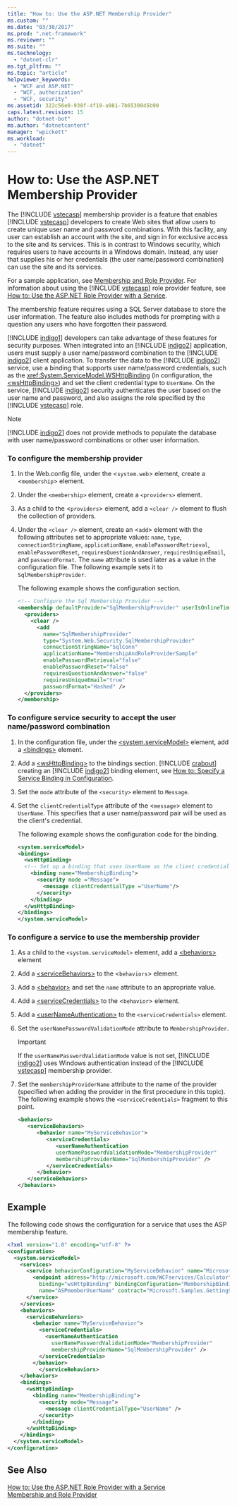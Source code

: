```yaml
---
title: "How to: Use the ASP.NET Membership Provider"
ms.custom: ""
ms.date: "03/30/2017"
ms.prod: ".net-framework"
ms.reviewer: ""
ms.suite: ""
ms.technology: 
  - "dotnet-clr"
ms.tgt_pltfrm: ""
ms.topic: "article"
helpviewer_keywords: 
  - "WCF and ASP.NET"
  - "WCF, authorization"
  - "WCF, security"
ms.assetid: 322c56e0-938f-4f19-a981-7b6530045b90
caps.latest.revision: 15
author: "dotnet-bot"
ms.author: "dotnetcontent"
manager: "wpickett"
ms.workload: 
  - "dotnet"
---
```

# How to: Use the ASP.NET Membership Provider
The [!INCLUDE [vstecasp](../../../../includes/vstecasp-md.md)] membership provider is a feature that enables [!INCLUDE [vstecasp](../../../../includes/vstecasp-md.md)] developers to create Web sites that allow users to create unique user name and password combinations. With this facility, any user can establish an account with the site, and sign in for exclusive access to the site and its services. This is in contrast to Windows security, which requires users to have accounts in a Windows domain. Instead, any user that supplies his or her credentials (the user name/password combination) can use the site and its services.  
  
 For a sample application, see [Membership and Role Provider](../../../../docs/framework/wcf/samples/membership-and-role-provider.md). For information about using the [!INCLUDE [vstecasp](../../../../includes/vstecasp-md.md)] role provider feature, see [How to: Use the ASP.NET Role Provider with a Service](../../../../docs/framework/wcf/feature-details/how-to-use-the-aspnet-role-provider-with-a-service.md).  
  
 The membership feature requires using a SQL Server database to store the user information. The feature also includes methods for prompting with a question any users who have forgotten their password.  
  
 [!INCLUDE [indigo1](../../../../includes/indigo1-md.md)] developers can take advantage of these features for security purposes. When integrated into an [!INCLUDE [indigo2](../../../../includes/indigo2-md.md)] application, users must supply a user name/password combination to the [!INCLUDE [indigo2](../../../../includes/indigo2-md.md)] client application. To transfer the data to the [!INCLUDE [indigo2](../../../../includes/indigo2-md.md)] service, use a binding that supports user name/password credentials, such as the <xref:System.ServiceModel.WSHttpBinding> (in configuration, the [\<wsHttpBinding>](../../../../docs/framework/configure-apps/file-schema/wcf/wshttpbinding.md)) and set the client credential type to `UserName`. On the service, [!INCLUDE [indigo2](../../../../includes/indigo2-md.md)] security authenticates the user based on the user name and password, and also assigns the role specified by the [!INCLUDE [vstecasp](../../../../includes/vstecasp-md.md)] role.  
  
> [!NOTE]
>  [!INCLUDE [indigo2](../../../../includes/indigo2-md.md)] does not provide methods to populate the database with user name/password combinations or other user information.  
  
### To configure the membership provider  
  
1.  In the Web.config file, under the <`system.web`> element, create a <`membership`> element.  
  
2.  Under the `<membership>` element, create a `<providers>` element.  
  
3.  As a child to the <`providers`> element, add a `<clear />` element to flush the collection of providers.  
  
4.  Under the `<clear />` element, create an <`add`> element with the following attributes set to appropriate values: `name`, `type`, `connectionStringName`, `applicationName`, `enablePasswordRetrieval`, `enablePasswordReset`, `requiresQuestionAndAnswer`, `requiresUniqueEmail`, and `passwordFormat`. The `name` attribute is used later as a value in the configuration file. The following example sets it to `SqlMembershipProvider`.  
  
     The following example shows the configuration section.  
  
    ```xml  
    <!-- Configure the Sql Membership Provider -->  
    <membership defaultProvider="SqlMembershipProvider" userIsOnlineTimeWindow="15">  
      <providers>  
        <clear />  
          <add   
            name="SqlMembershipProvider"   
            type="System.Web.Security.SqlMembershipProvider"   
            connectionStringName="SqlConn"  
            applicationName="MembershipAndRoleProviderSample"  
            enablePasswordRetrieval="false"  
            enablePasswordReset="false"  
            requiresQuestionAndAnswer="false"  
            requiresUniqueEmail="true"  
            passwordFormat="Hashed" />  
      </providers>  
    </membership>  
    ```  
  
### To configure service security to accept the user name/password combination  
  
1. In the configuration file, under the [\<system.serviceModel>](../../../../docs/framework/configure-apps/file-schema/wcf/system-servicemodel.md) element, add a [\<bindings>](../../../../docs/framework/configure-apps/file-schema/wcf/bindings.md) element.  
  
2. Add a [\<wsHttpBinding>](../../../../docs/framework/configure-apps/file-schema/wcf/wshttpbinding.md) to the bindings section. [!INCLUDE [crabout](../../../../includes/crabout-md.md)] creating an [!INCLUDE [indigo2](../../../../includes/indigo2-md.md)] binding element, see [How to: Specify a Service Binding in Configuration](../../../../docs/framework/wcf/how-to-specify-a-service-binding-in-configuration.md).  
  
3. Set the `mode` attribute of the `<security>` element to `Message`.  
  
4. Set the `clientCredentialType` attribute of the <`message`> element to `UserName`. This specifies that a user name/password pair will be used as the client's credential.  
  
    The following example shows the configuration code for the binding.  
  
   ```xml  
   <system.serviceModel>  
   <bindings>  
     <wsHttpBinding>  
     <!-- Set up a binding that uses UserName as the client credential type -->  
       <binding name="MembershipBinding">  
         <security mode ="Message">  
           <message clientCredentialType ="UserName"/>  
         </security>  
       </binding>  
     </wsHttpBinding>  
   </bindings>  
   </system.serviceModel>  
   ```  
  
### To configure a service to use the membership provider  
  
1. As a child to the `<system.serviceModel>` element, add a [\<behaviors>](../../../../docs/framework/configure-apps/file-schema/wcf/behaviors.md) element  
  
2. Add a [\<serviceBehaviors>](../../../../docs/framework/configure-apps/file-schema/wcf/servicebehaviors.md) to the <`behaviors`> element.  
  
3. Add a [\<behavior>](../../../../docs/framework/configure-apps/file-schema/wcf/behavior-of-endpointbehaviors.md) and set the `name` attribute to an appropriate value.  
  
4. Add a [\<serviceCredentials>](../../../../docs/framework/configure-apps/file-schema/wcf/servicecredentials.md) to the <`behavior`> element.  
  
5. Add a [\<userNameAuthentication>](../../../../docs/framework/configure-apps/file-schema/wcf/usernameauthentication.md) to the `<serviceCredentials>` element.  
  
6. Set the `userNamePasswordValidationMode` attribute to `MembershipProvider`.  
  
   > [!IMPORTANT]
   >  If the `userNamePasswordValidationMode` value is not set, [!INCLUDE [indigo2](../../../../includes/indigo2-md.md)] uses Windows authentication instead of the [!INCLUDE [vstecasp](../../../../includes/vstecasp-md.md)] membership provider.  
  
7. Set the `membershipProviderName` attribute to the name of the provider (specified when adding the provider in the first procedure in this topic). The following example shows the `<serviceCredentials>` fragment to this point.  
  
   ```xml  
   <behaviors>  
      <serviceBehaviors>  
         <behavior name="MyServiceBehavior">  
            <serviceCredentials>  
               <userNameAuthentication   
               userNamePasswordValidationMode="MembershipProvider"  
               membershipProviderName="SqlMembershipProvider" />  
            </serviceCredentials>  
         </behavior>  
      </serviceBehaviors>  
   </behaviors>  
   ```  
  
## Example  
 The following code shows the configuration for a service that uses the ASP membership feature.  
  
```xml  
<?xml version="1.0" encoding="utf-8" ?>  
<configuration>  
  <system.serviceModel>  
    <services>  
      <service behaviorConfiguration="MyServiceBehavior" name="Microsoft.Samples.GettingStarted.CalculatorService">  
        <endpoint address="http://microsoft.com/WCFservices/Calculator"  
          binding="wsHttpBinding" bindingConfiguration="MembershipBinding"  
          name="ASPmemberUserName" contract="Microsoft.Samples.GettingStarted.ICalculator" />  
      </service>  
    </services>  
    <behaviors>  
      <serviceBehaviors>  
        <behavior name="MyServiceBehavior">  
          <serviceCredentials>  
            <userNameAuthentication   
              userNamePasswordValidationMode="MembershipProvider"  
              membershipProviderName="SqlMembershipProvider" />  
          </serviceCredentials>  
        </behavior>  
          </serviceBehaviors>  
    </behaviors>  
    <bindings>  
      <wsHttpBinding>  
        <binding name="MembershipBinding">  
          <security mode="Message">  
            <message clientCredentialType="UserName" />  
          </security>  
        </binding>  
      </wsHttpBinding>  
    </bindings>  
  </system.serviceModel>  
</configuration>  
```  
  
## See Also  
 [How to: Use the ASP.NET Role Provider with a Service](../../../../docs/framework/wcf/feature-details/how-to-use-the-aspnet-role-provider-with-a-service.md)  
 [Membership and Role Provider](../../../../docs/framework/wcf/samples/membership-and-role-provider.md)
